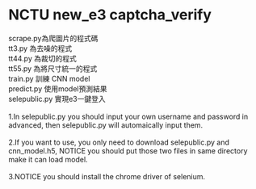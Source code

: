 # NCTU new_e3 captcha_verify

scrape.py為爬圖片的程式碼<br>
tt3.py 為去噪的程式<br>
tt44.py 為裁切的程式<br>
tt55.py 為將尺寸統一的程式<br>
train.py 訓練 CNN model<br>
predict.py 使用model預測結果<br>
selepublic.py 實現e3一鍵登入<br>
<br>
1.In selepublic.py you should input your own username and password in advanced, then selepublic.py will automaically input them.<br>
<br>
2.If you want to use, you only need to download selepublic.py and cnn_model.h5, NOTICE you should put those two files in same directory make it can load model. <br>
<br>
3.NOTICE you should install the chrome driver of selenium.<br>

